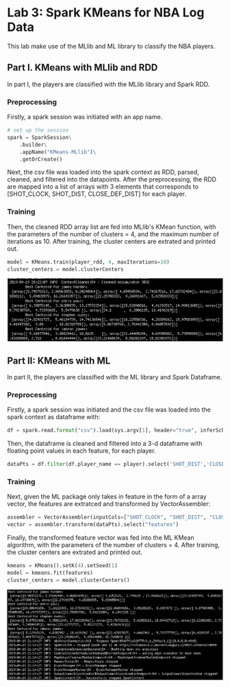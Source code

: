 # Lab 3: Spark KMeans for NBA Log Data

This lab make use of the MLlib and ML library to classify the NBA players. 

## Part I. KMeans with MLlib and RDD

In part I, the players are classified with the MLlib library and Spark RDD. 

### Preprocessing

Firstly, a spark session was initiated with an app name. 

```python
# set up the session 
spark = SparkSession\
    .builder\
    .appName("KMeans-MLlib")\
    .getOrCreate()
```

Next, the csv file was loaded into the spark context as RDD, parsed, cleaned, and filtered into the datapoints. After the preprocessing, the RDD are mapped into a list of arrays with 3 elements that corresponds to [SHOT_CLOCK, SHOT_DIST, CLOSE_DEF_DIST] for each player. 


### Training

Then, the cleaned RDD array list are fed into MLlib's KMean function, with the parameters of the number of clusters = 4, and the maximum number of iterations as 10. After training, the cluster centers are extrated and printed out. 

```python
model = KMeans.train(player_rdd, 4, maxIterations=10)
cluster_centers = model.clusterCenters
```

<img src="pic/result1.png" width="750">



## Part II: KMeans with ML

In part II, the players are classified with the ML library and Spark Dataframe. 


### Preprocessing

Firstly, a spark session was initiated and the csv file was loaded into the spark context as dataframe with:

```python
df = spark.read.format("csv").load(sys.argv[1], header="true", inferSchema="true")
``` 

Then, the dataframe is cleaned and filtered into a 3-d dataframe with floating point values in each feature, for each player. 

```python
dataPts = df.filter(df.player_name == player).select('SHOT_DIST','CLOSE_DEF_DIST', 'SHOT_CLOCK').na.drop()
```

### Training

Next, given the ML package only takes in feature in the form of a array vector, the features are extratced and transformed by VectorAssembler: 

```python
assembler = VectorAssembler(inputCols=["SHOT_CLOCK", "SHOT_DIST", "CLOSE_DEF_DIST"], outputCol = "features")
vector = assembler.transform(dataPts).select("features")
```

Finally, the transformed feature vector was fed into the ML KMean algorithm, with the parameters of the number of clusters = 4. After training, the cluster centers are extrated and printed out. 

```python
kmeans = KMeans().setK(4).setSeed(1)
model = kmeans.fit(features)
cluster_centers = model.clusterCenters()
```

<img src="pic/result2.png" width="750">


